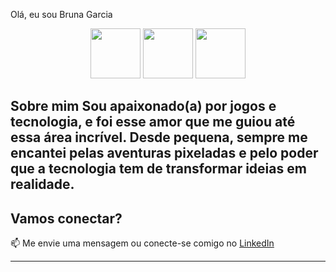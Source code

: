 Olá, eu sou Bruna Garcia
<div align="center"> <img src="https://media.giphy.com/media/3o7TKtnuHOHHUjR38Y/giphy.gif" width="80" /> <img src="https://media.giphy.com/media/l0MYt5jPR6QX5pnqM/giphy.gif" width="80" /> <img src="https://media.giphy.com/media/xT5LMQqP7GUlhZhu3u/giphy.gif" width="80" /> </div>

**Sobre mim**
Sou apaixonado(a) por jogos e tecnologia, e foi esse amor que me guiou até essa área incrível. Desde pequena, sempre me encantei pelas aventuras pixeladas e pelo poder que a tecnologia tem de transformar ideias em realidade.
---

## Vamos conectar?  

📫 Me envie uma mensagem ou conecte-se comigo no [LinkedIn](https://www.linkedin.com/in/seulinkedin/)

---
